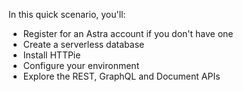 In this quick scenario, you'll:
* Register for an Astra account if you don't have one
* Create a serverless database
* Install HTTPie
* Configure your environment
* Explore the REST, GraphQL and Document APIs